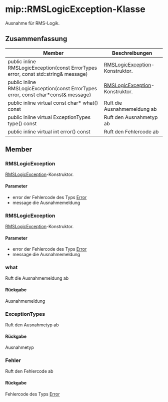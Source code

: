 # <a name="class-miprmslogicexception"></a>mip::RMSLogicException-Klasse 
Ausnahme für RMS-Logik.
  
## <a name="summary"></a>Zusammenfassung
 Member                        | Beschreibungen                                
--------------------------------|---------------------------------------------
public inline RMSLogicException(const ErrorTypes error, const std::string& message)  |  [RMSLogicException](#classmip_1_1_r_m_s_logic_exception)-Konstruktor.
public inline RMSLogicException(const ErrorTypes error, const char*const& message)  |  [RMSLogicException](#classmip_1_1_r_m_s_logic_exception)-Konstruktor.
public inline virtual const char* what() const  |  Ruft die Ausnahmemeldung ab
public inline virtual ExceptionTypes type() const  |  Ruft den Ausnahmetyp ab
public inline virtual int error() const  |  Ruft den Fehlercode ab
  
## <a name="members"></a>Member
  
### <a name="rmslogicexception"></a>RMSLogicException
[RMSLogicException](#classmip_1_1_r_m_s_logic_exception)-Konstruktor.
  
#### <a name="parameters"></a>Parameter
* error der Fehlercode des Typs [Error](#classmip_1_1_error) 
* message die Ausnahmemeldung
  
### <a name="rmslogicexception"></a>RMSLogicException
[RMSLogicException](#classmip_1_1_r_m_s_logic_exception)-Konstruktor.
  
#### <a name="parameters"></a>Parameter
* error der Fehlercode des Typs [Error](#classmip_1_1_error) 
* message die Ausnahmemeldung
  
### <a name="what"></a>what
Ruft die Ausnahmemeldung ab
  
#### <a name="returns"></a>Rückgabe
Ausnahmemeldung
  
### <a name="exceptiontypes"></a>ExceptionTypes
Ruft den Ausnahmetyp ab
  
#### <a name="returns"></a>Rückgabe
Ausnahmetyp
  
### <a name="error"></a>Fehler
Ruft den Fehlercode ab
  
#### <a name="returns"></a>Rückgabe
Fehlercode des Typs [Error](#classmip_1_1_error)